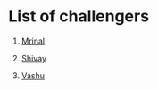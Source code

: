 # List of challengers
1. [Mrinal](https://github.com/mrinal1224)
2. [Shivay](https://github.com/shivaylamba)

3. [Vashu](https://github.com/vashuag) 

